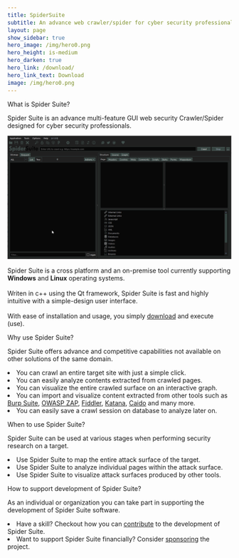 ```yaml
---
title: SpiderSuite
subtitle: An advance web crawler/spider for cyber security professionals
layout: page
show_sidebar: true
hero_image: /img/hero0.png
hero_height: is-medium
hero_darken: true
hero_link: /download/
hero_link_text: Download
image: /img/hero0.png
---
```


<div class="box">
    <p class="title is-4">What is Spider Suite?</p>
    <div class="content">
    <p>
    Spider Suite is an advance multi-feature GUI web security Crawler/Spider designed for cyber security professionals.
    </p>
    <center><img src="/img/preview.gif"></center>
    <p>
    Spider Suite is a cross platform and an on-premise tool currently supporting <b>Windows</b> and <b>Linux</b> operating systems.<br> <br>
    Writen in c++ using the Qt framework, Spider Suite is fast and highly intuitive with a simple-design user interface.<br><br>
    With ease of installation and usage, you simply <a href="/download/">download</a> and execute (use).
    </p>
    </div>
</div>

<div class="box">
    <p class="title is-4">Why use Spider Suite?</p>
    <div class="content">
    <p>
    Spider Suite offers advance and competitive capabilities not available on other solutions of the same domain.
    <li> You can crawl an entire target site with just a simple click.</li>
    <li> You can easily analyze contents extracted from crawled pages.</li>
    <li> You can visualize the entire crawled surface on an interactive graph.</li>
    <li> You can import and visualize content extracted from other tools such as <a href="https://portswigger.net/burp">Burp Suite</a>, <a href="https://www.zaproxy.org/">OWASP ZAP</a>, <a href="https://www.telerik.com/fiddler">Fiddler</a>, <a href="https://github.com/projectdiscovery/katana">Katana</a>, <a href="https://caido.io/">Caido</a> and many more.</li>
    <li> You can easily save a crawl session on database to analyze later on.</li>
    </p>
    </div>
</div>

<div class="box">
    <p class="title is-4">When to use Spider Suite?</p>
    <div class="content">
    <p>
    Spider Suite can be used at various stages when performing security research on a target.
    <li> Use Spider Suite to map the entire attack surface of the target.</li>
    <li> Use Spider Suite to analyze individual pages within the attack surface.</li>
    <li> Use Spider Suite to visualize attack surfaces produced by other tools.</li>
    </p>
    </div>
</div>

<div class="box">
    <p class="title is-4">How to support development of Spider Suite?</p>
    <div class="content">
    <p>
    As an individual or organization you can take part in supporting the development of Spider Suite software.
    <li> Have a skill? Checkout how you can <a href="https://github.com/3nock/SpiderSuite/blob/main/CONTRIBUTING.md">contribute</a> to the development of Spider Suite.</li>
    <li> Want to support Spider Suite financially?  Consider <a href="/sponsor/">sponsoring</a> the project.</li>
    </p>
    </div>
</div>